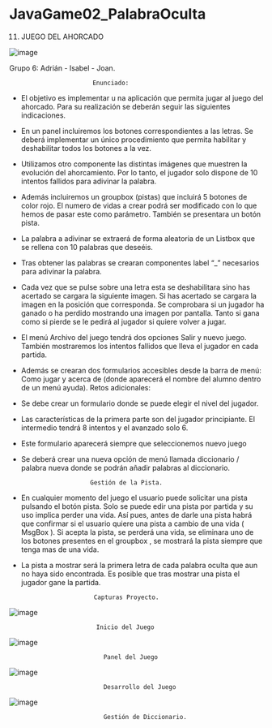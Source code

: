 # JavaGame02_PalabraOculta


11) JUEGO DEL AHORCADO


![image](https://user-images.githubusercontent.com/36207623/154251338-085e500b-55f0-4591-9a1e-4e7f5ed4ef72.png)


Grupo 6: Adrián - Isabel - Joan.


                           Enunciado:

-   El objetivo es implementar u na aplicación que permita jugar al juego del ahorcado.
    Para su realización se deberán seguir las siguientes indicaciones.

-   En un panel incluiremos los botones correspondientes a las letras. Se deberá
    implementar un único procedimiento que permita habilitar y deshabilitar todos
    los botones a la vez.

-   Utilizamos otro componente las distintas imágenes que muestren la evolución del
    ahorcamiento. Por lo tanto, el jugador solo dispone de 10 intentos fallidos para
    adivinar la palabra.

-   Además incluiremos un groupbox (pistas) que incluirá 5 botones de color rojo. El
    numero de vidas a crear podrá ser modificado con lo que hemos de pasar este
    como parámetro. También se presentara un botón pista.


-   La palabra a adivinar se extraerá de forma aleatoria de un Listbox que se rellena
    con 10 palabras que deseéis.

-   Tras obtener las palabras se crearan componentes label “_” necesarios para
    adivinar la palabra.

-   Cada vez que se pulse sobre una letra esta se deshabilitara sino has acertado se
    cargara la siguiente imagen. Si has acertado se cargara la imagen en la posición
    que corresponda. Se comprobara si un jugador ha ganado o ha perdido mostrando
    una imagen por pantalla. Tanto si gana como si pierde se le pedirá al jugador si
    quiere volver a jugar.

-   El menú Archivo del juego tendrá dos opciones Salir y nuevo juego. También
    mostraremos los intentos fallidos que lleva el jugador en cada partida.

-   Además se crearan dos formularios accesibles desde la barra de menú: Como jugar y
    acerca de (donde aparecerá el nombre del alumno dentro de un menú ayuda).
    Retos adicionales:



-  Se debe crear un formulario donde se puede elegir el nivel del jugador.
    

-  Las características de la primera parte son del jugador principiante. El intermedio
   tendrá 8 intentos y el avanzado solo 6.

-  Este formulario aparecerá siempre que seleccionemos nuevo juego

-  Se deberá crear una nueva opción de menú llamada diccionario / palabra nueva
   donde se podrán añadir palabras al diccionario.


                          Gestión de la Pista.
      
      
-   En cualquier momento del juego el usuario puede solicitar una pista pulsando el
    botón pista. Solo se puede edir una pista por partida y su uso implica perder una
    vida. Así pues, antes de darle una pista habrá que confirmar si el usuario quiere
    una pista a cambio de una vida ( MsgBox ). Si acepta la pista, se perderá una vida,
    se eliminara uno de los botones presentes en el groupbox , se mostrará la pista
    siempre que tenga mas de una vida.

-   La pista a mostrar será la primera letra de cada palabra oculta que aun no haya
    sido encontrada. Es posible que tras mostrar una pista el jugador gane la partida.
    
    
                            Capturas Proyecto.
                            
                            
   ![image](https://user-images.githubusercontent.com/36207623/154261065-6d0424b9-34b3-4a56-ba0f-207268b8269e.png)
                            
                            Inicio del Juego
                            
   ![image](https://user-images.githubusercontent.com/36207623/154261174-a5d08205-e526-44d7-a989-2d854cf0b282.png)


                              Panel del Juego
                              
                              
   ![image](https://user-images.githubusercontent.com/36207623/154261307-ba024b8c-bab3-464c-bee0-21294a9aa303.png)
                              
                              Desarrollo del Juego
                              
                              
  ![image](https://user-images.githubusercontent.com/36207623/154261379-f5fb1cba-eb2a-4205-b012-aa35c508487f.png)
                              
                              Gestión de Diccionario.



